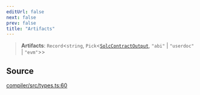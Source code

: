 ```yaml
---
editUrl: false
next: false
prev: false
title: "Artifacts"
---
```


> **Artifacts**: `Record`\<`string`, `Pick`\<[`SolcContractOutput`](/reference/tevm/solc/type-aliases/solccontractoutput/), `"abi"` \| `"userdoc"` \| `"evm"`\>\>

## Source

[compiler/src/types.ts:60](https://github.com/evmts/tevm-monorepo/blob/main/bundler-packages/compiler/src/types.ts#L60)
